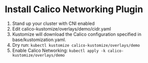 # Install Calico Networking Plugin
1. Stand up your cluster with CNI enabled
2. Edit calico-kustomize/overlays/demo/cidr.yaml 
3. Kustomize will download the Calico configuration specified in base/kustomization.yaml.
4. Dry run:
`kubectl kustomize calico-kustomize/overlays/demo`
5. Enable Calico Networking:
`kubectl apply -k calico-kustomize/overlays/demo`
